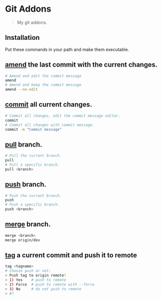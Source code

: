 # Git Addons

> My git addons.

## Installation

Put these commands in your path and make them executable.

## [amend](/amend) the last commit with the current changes.

```bash
# Amend and edit the commit message
amend
# Amend and keep the commit message
amend --no-edit
```

## [commit](/commit) all current changes.

```bash
# Commit all changes, edit the commit message editor.
commit
# Commit all changes with commit message.
commit -m "Commit message"
```

## [pull](/pull) branch.

```bash
# Pull the current branch.
pull
# Pull a specific branch.
pull <branch>
```

## [push](/push) branch.

```bash
# Push the current branch.
push
# Push a specific branch.
push <branch>
```

## [merge](/merge) branch.

```bash
merge <branch>
merge origin/dev
```

## [tag](/tag) a current commit and push it to remote

```bash
tag <tagname>
# Choose push or not:
> Push tag to origin remote?
> 1) Yes    # push to remote
> 2) Force  # push to remote with --force
> 3) No     # do not push to remote
> #? 
```
